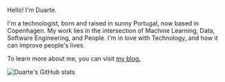 Hello! I'm Duarte. 

I'm a technologist, born and raised in sunny Portugal, now based in Copenhagen. My work lies in the intersection of Machine Learning, Data, Software Engineering, and People. I'm in love with Technology, and how it can improve people's lives. 

To learn more about me, you can visit [my blog.](https://duarteocarmo.com/blog?ref=GitHub_Profile)




![Duarte's GitHub stats](https://github-readme-stats.vercel.app/api?username=duarteocarmo&show_icons=true&theme=transparent)
